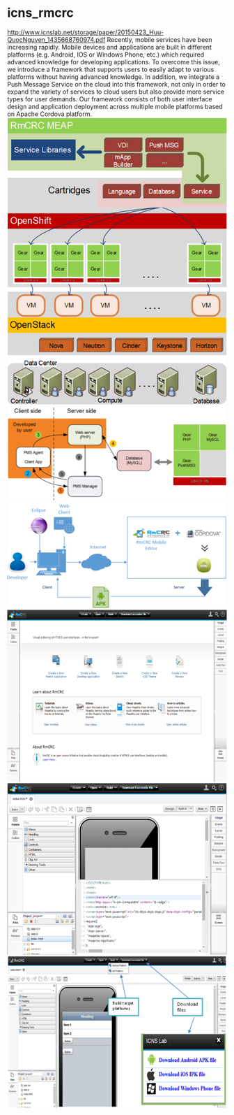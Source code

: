 icns_rmcrc
==========
http://www.icnslab.net/storage/paper/20150423_Huu-QuocNguyen_1435668760974.pdf
Recently, mobile services have been increasing rapidly.
Mobile devices and applications are built in different
platforms (e.g. Android, IOS or Windows Phone, etc.) which
required advanced knowledge for developing applications. To
overcome this issue, we introduce a framework that supports
users to easily adapt to various platforms without having
advanced knowledge. In addition, we integrate a Push
Message Service on the cloud into this framework, not only in
order to expand the variety of services to cloud users but also
provide more service types for user demands. Our framework
consists of both user interface design and application
deployment across multiple mobile platforms based on Apache
Cordova platform. 
![alt tag](https://github.com/icqrx/maqetta/blob/master/fig1.png)
![alt tag](https://github.com/icqrx/maqetta/blob/master/fig10_pms.PNG)
![alt tag](https://github.com/icqrx/maqetta/blob/master/fig2.png)
![alt tag](https://github.com/icqrx/maqetta/blob/master/fig3a.png)
![alt tag](https://github.com/icqrx/maqetta/blob/master/fig3b.png)
![alt tag](https://github.com/icqrx/maqetta/blob/master/fig6.png)
